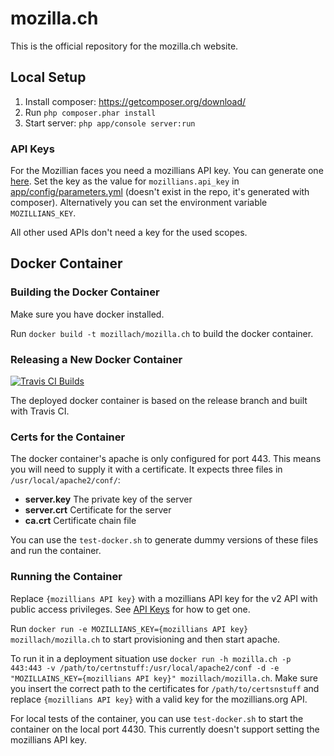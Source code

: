 # mozilla.ch

This is the official repository for the mozilla.ch website.

## Local Setup

1. Install composer: https://getcomposer.org/download/
2. Run ```php composer.phar install```
3. Start server: ```php app/console server:run ```

### API Keys
For the Mozillian faces you need a mozillians API key. You can generate one [here](https://mozillians.org/en-US/apikeys/). Set the key as the value for `mozillians.api_key` in [app/config/parameters.yml](/app/config/parameters.yml) (doesn't exist in the repo, it's generated with composer). Alternatively you can set the environment variable `MOZILLIANS_KEY`.

All other used APIs don't need a key for the used scopes.

## Docker Container

### Building the Docker Container
Make sure you have docker installed.

Run `docker build -t mozillach/mozilla.ch` to build the docker container.

### Releasing a New Docker Container
[![Travis CI Builds](https://travis-ci.org/mozillach/mozilla.ch.svg?branch=release)](https://travis-ci.org/mozillach/mozilla.ch)

The deployed docker container is based on the release branch and built with Travis CI.

### Certs for the Container
The docker container's apache is only configured for port 443. This means you will need to supply it with a certificate. It expects three files in `/usr/local/apache2/conf/`:
 - **server.key** The private key of the server
 - **server.crt** Certificate for the server
 - **ca.crt** Certificate chain file
 
You can use the `test-docker.sh` to generate dummy versions of these files and run the container.

### Running the Container
Replace `{mozillians API key}` with a mozillians API key for the v2 API with public access privileges. See [API Keys](#api-keys) for how to get one.

Run `docker run -e MOZILLIANS_KEY={mozillians API key} mozillach/mozilla.ch` to start provisioning and then start apache.

To run it in a deployment situation use `docker run -h mozilla.ch -p 443:443 -v /path/to/certnstuff:/usr/local/apache2/conf -d -e "MOZILLAINS_KEY={mozillians API key}" mozillach/mozilla.ch`. Make sure you insert the correct path to the certificates for `/path/to/certsnstuff` and replace `{mozillians API key}` with a valid key for the mozillians.org API.

For local tests of the container, you can use `test-docker.sh` to start the container on the local port 4430. This currently doesn't support setting the mozillians API key.
